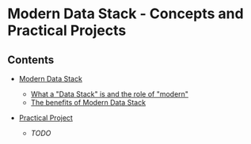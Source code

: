 # Modern Data Stack - Concepts and Practical Projects

## Contents

- [Modern Data Stack](/study-notes/concepts.md)
  - [What a "Data Stack" is and the role of "modern"](/study-notes/concepts.md)
  - [The benefits of Modern Data Stack](/study-notes/concepts.md)

- [Practical Project](practical-project/)
  - _TODO_  
